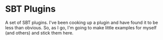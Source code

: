 # SBT Plugins #

A set of SBT plugins.  I've been cooking up a plugin and have found it to be
less than obvious.  So, as I go, I'm going to make little examples for myself
(and others) and stick them here.
